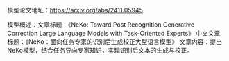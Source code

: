 模型论文地址：https://arxiv.org/abs/2411.05945

模型概述：文章标题：《NeKo: Toward Post Recognition Generative Correction Large Language Models with Task-Oriented Experts》
中文文章标题：《NeKo：面向任务专家的识别后生成校正大型语言模型》
文章内容：提出NeKo模型，结合任务导向专家知识，实现识别后文本的生成与校正。
